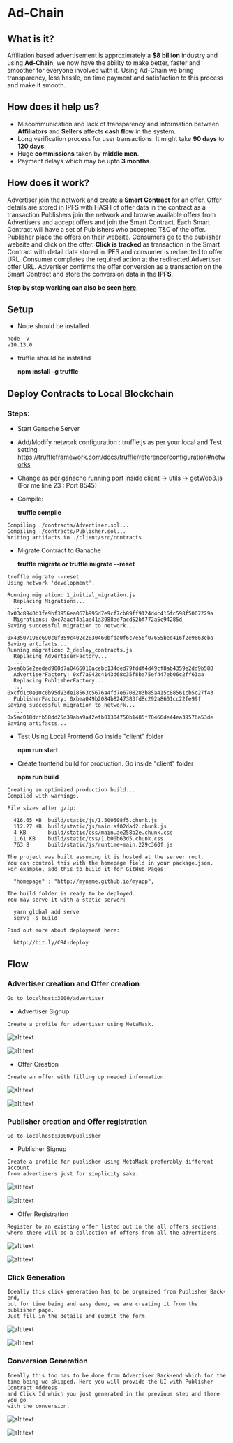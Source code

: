 # Ad-Chain

## What is it?

Affiliation based advertisement is approximately a **$8 billion** industry and using **Ad-Chain**, we now have the ability to make better, faster and smoother for everyone involved with it. Using Ad-Chain we bring transparency, less hassle, on time payment and satisfaction to this process and make it smooth.

## How does it help us?

* Miscommunication and lack of transparency and information between **Affiliators** and **Sellers** affects **cash flow** in the system.
* Long verification process for user transactions. It might take **90 days** to **120 days**.
* Huge **commissions** taken by **middle men**.
* Payment delays which may be upto **3 months**.

## How does it work?

Advertiser join the network and create a **Smart Contract** for an offer. Offer details are stored in IPFS with HASH of offer data in the contract as a transaction Publishers join the network and browse available offers from Advertisers and accept offers and join the Smart Contract. Each Smart Contract will have a set of Publishers who accepted T&C of the offer. Publisher place the offers on their website. Consumers go to the publisher website and click on the offer. **Click is tracked** as transaction in the Smart Contract with detail data stored in IPFS and consumer is redirected to offer URL. Consumer completes the required action at the redirected Advertiser offer URL. Advertiser confirms the offer conversion as a transaction on the Smart Contract and store the conversion data in the **IPFS**.

**Step by step working can also be seen [here](docs/Ad-Chain-Working.pdf)**.

## Setup

 * Node should be installed

```
node -v
v10.13.0
```

* truffle should be installed

  **npm install -g truffle**

## Deploy Contracts to Local Blockchain

### Steps:

* Start Ganache Server

* Add/Modify network configuration : truffle.js as per your local and Test setting
    https://truffleframework.com/docs/truffle/reference/configuration#networks

* Change as per ganache running port inside client -> utils -> getWeb3.js (For me line 23 : Port 8545)

* Compile:

  **truffle compile**

```
Compiling ./contracts/Advertiser.sol...
Compiling ./contracts/Publisher.sol...
Writing artifacts to ./client/src/contracts

```

* Migrate Contract to Ganache

  **truffle migrate or truffle migrate --reset**

```
truffle migrate --reset
Using network 'development'.

Running migration: 1_initial_migration.js
  Replacing Migrations...
  ... 0x03c8940b3fe9bf3956ea067b995d7e9cf7cb89ff9124d4c416fc598f5067229a
  Migrations: 0xc7aacf4a1ae41a3988ae7acd52bf772a5c94285d
Saving successful migration to network...
  ... 0x43507196c690c0f359c402c2830460bfda0f6c7e56f07655bed416f2e9663eba
Saving artifacts...
Running migration: 2_deploy_contracts.js
  Replacing AdvertiserFactory...
  ... 0xea6b5e2eedad908d7a0466010acebc134ded79fddf4d49cf8ab4359e2dd9b580
  AdvertiserFactory: 0xf7a942c4143d68c35f8ba75ef447eb06c2ff63aa
  Replacing PublisherFactory...
  ... 0xcfd1c0e10c0b95d93de18563c5676a4fd7e6708283b85a415c88561cb5c27f43
  PublisherFactory: 0xbea049b2084b8247383fd8c292a8601cc22fe99f
Saving successful migration to network...
  ... 0x5ac018dcfb58dd25d39aba9a42efb01304750b1485f70466de44ea39576a53de
Saving artifacts...

```

* Test Using Local Frontend
Go inside "client" folder

  **npm run start**


* Create frontend build for production.
Go inside "client" folder

  **npm run build**

```
Creating an optimized production build...
Compiled with warnings.

File sizes after gzip:

  416.65 KB  build/static/js/1.500508f5.chunk.js
  112.27 KB  build/static/js/main.af02dad2.chunk.js
  4 KB       build/static/css/main.ae258b2e.chunk.css
  1.61 KB    build/static/css/1.b00b63d5.chunk.css
  763 B      build/static/js/runtime~main.229c360f.js

The project was built assuming it is hosted at the server root.
You can control this with the homepage field in your package.json.
For example, add this to build it for GitHub Pages:

  "homepage" : "http://myname.github.io/myapp",

The build folder is ready to be deployed.
You may serve it with a static server:

  yarn global add serve
  serve -s build

Find out more about deployment here:

  http://bit.ly/CRA-deploy

```

## Flow

### Advertiser creation and Offer creation

```
Go to localhost:3000/advertiser
```

* Advertiser Signup

```
Create a profile for advertiser using MetaMask.
```
![alt text](docs/adv_sign_1.png)

![alt text](docs/adv_sign_2.png)

* Offer Creation
```
Create an offer with filling up needed information.
```
![alt text](docs/adv_off_1.png)

![alt text](docs/adv_off_2.png)

### Publisher creation and Offer registration

```
Go to localhost:3000/publisher
```

* Publisher Signup

```
Create a profile for publisher using MetaMask preferably different account
from advertisers just for simplicity sake.
```
![alt text](docs/pub_sign_1.png)

![alt text](docs/pub_sign_2.png)

* Offer Registration
```
Register to an existing offer listed out in the all offers sections,
where there will be a collection of offers from all the advertisers.
```
![alt text](docs/pub_off_1.png)

![alt text](docs/pub_off_2.png)

### Click Generation
```
Ideally this click generation has to be organised from Publisher Back-end,
but for time being and easy demo, we are creating it from the publisher page.
Just fill in the details and submit the form.
```
![alt text](docs/click_gen_1.png)

![alt text](docs/click_gen_2.png)

### Conversion Generation
```
Ideally this too has to be done from Advertiser Back-end which for the
time being we skipped. Here you will provide the UI with Publisher Contract Address
and Click Id which you just generated in the previous step and there you go
with the conversion.
```
![alt text](docs/conv_gen_1.png)

![alt text](docs/conv_gen_2.png)
